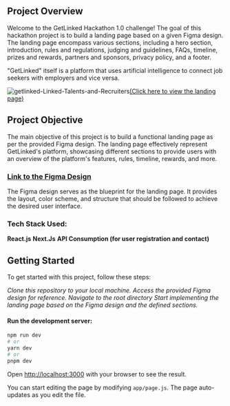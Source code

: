 ## Project Overview 

Welcome to the GetLinked Hackathon 1.0 challenge! The goal of this hackathon project is to build a landing page based on a given Figma design. The landing page encompass various sections, including a hero section, introduction, rules and regulations, judging and guidelines, FAQs, timeline, prizes and rewards, partners and sponsors, privacy policy, and a footer.

"GetLinked" itself is a platform that uses artificial intelligence to connect job seekers with employers and vice versa.

![getlinked-Linked-Talents-and-Recruiters](https://github.com/KrownWealth/getlinked/assets/100444940/b0ff43a1-a698-42db-a895-15281f366acb)[(Click here to view the landing page)](https://getlinked-beta.vercel.app)

## Project Objective

The main objective of this project is to build a functional landing page as per the provided Figma design. The landing page effectively represent GetLinked's platform, showcasing different sections to provide users with an overview of the platform's features, rules, timeline, rewards, and more.

### [Link to the Figma Design](https://www.figma.com/file/5WXTnOu1Yy7vjCDCGKSnib/Getlinked?type=design&mode=design&t=oKip912WKt4G95Bx-0)

The Figma design serves as the blueprint for the landing page. It provides the layout, color scheme, and structure that should be followed to achieve the desired user interface.

### Tech Stack Used:
 **React.js**
 **Next.Js**
 **API Consumption (for user registration and contact)**

## Getting Started

To get started with this project, follow these steps:

*Clone this repository to your local machine.*
*Access the provided Figma design for reference.*
*Navigate to the root directory*
*Start implementing the landing page based on the Figma design and the defined sections.*

#### Run the development server:

```bash
npm run dev
# or
yarn dev
# or
pnpm dev
```

Open [http://localhost:3000](http://localhost:3000) with your browser to see the result.

You can start editing the page by modifying `app/page.js`. The page auto-updates as you edit the file.

